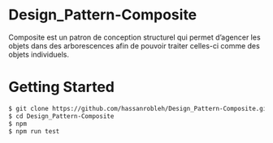 # Design_Pattern-Composite
Composite est un patron de conception structurel qui permet
d’agencer les objets dans des arborescences afin de pouvoir
traiter celles-ci comme des objets individuels.


# Getting Started
```bash
$ git clone https://github.com/hassanrobleh/Design_Pattern-Composite.git
$ cd Design_Pattern-Composite
$ npm 
$ npm run test
```



